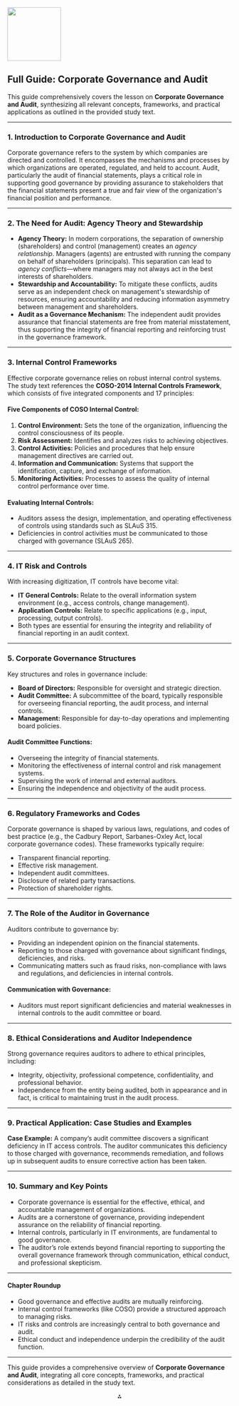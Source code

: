 <img src="https://r2cdn.perplexity.ai/pplx-full-logo-primary-dark%402x.png" class="logo" width="120"/>

## Full Guide: Corporate Governance and Audit

This guide comprehensively covers the lesson on **Corporate Governance and Audit**, synthesizing all relevant concepts, frameworks, and practical applications as outlined in the provided study text.

---

### **1. Introduction to Corporate Governance and Audit**

Corporate governance refers to the system by which companies are directed and controlled. It encompasses the mechanisms and processes by which organizations are operated, regulated, and held to account. Audit, particularly the audit of financial statements, plays a critical role in supporting good governance by providing assurance to stakeholders that the financial statements present a true and fair view of the organization's financial position and performance.

---

### **2. The Need for Audit: Agency Theory and Stewardship**

- **Agency Theory:** In modern corporations, the separation of ownership (shareholders) and control (management) creates an *agency relationship*. Managers (agents) are entrusted with running the company on behalf of shareholders (principals). This separation can lead to *agency conflicts*—where managers may not always act in the best interests of shareholders.
- **Stewardship and Accountability:** To mitigate these conflicts, audits serve as an independent check on management's stewardship of resources, ensuring accountability and reducing information asymmetry between management and shareholders.
- **Audit as a Governance Mechanism:** The independent audit provides assurance that financial statements are free from material misstatement, thus supporting the integrity of financial reporting and reinforcing trust in the governance framework.

---

### **3. Internal Control Frameworks**

Effective corporate governance relies on robust internal control systems. The study text references the **COSO-2014 Internal Controls Framework**, which consists of five integrated components and 17 principles:

#### **Five Components of COSO Internal Control:**

1. **Control Environment:** Sets the tone of the organization, influencing the control consciousness of its people.
2. **Risk Assessment:** Identifies and analyzes risks to achieving objectives.
3. **Control Activities:** Policies and procedures that help ensure management directives are carried out.
4. **Information and Communication:** Systems that support the identification, capture, and exchange of information.
5. **Monitoring Activities:** Processes to assess the quality of internal control performance over time.

#### **Evaluating Internal Controls:**

- Auditors assess the design, implementation, and operating effectiveness of controls using standards such as SLAuS 315.
- Deficiencies in control activities must be communicated to those charged with governance (SLAuS 265).

---

### **4. IT Risk and Controls**

With increasing digitization, IT controls have become vital:

- **IT General Controls:** Relate to the overall information system environment (e.g., access controls, change management).
- **Application Controls:** Relate to specific applications (e.g., input, processing, output controls).
- Both types are essential for ensuring the integrity and reliability of financial reporting in an audit context.

---

### **5. Corporate Governance Structures**

Key structures and roles in governance include:

- **Board of Directors:** Responsible for oversight and strategic direction.
- **Audit Committee:** A subcommittee of the board, typically responsible for overseeing financial reporting, the audit process, and internal controls.
- **Management:** Responsible for day-to-day operations and implementing board policies.


#### **Audit Committee Functions:**

- Overseeing the integrity of financial statements.
- Monitoring the effectiveness of internal control and risk management systems.
- Supervising the work of internal and external auditors.
- Ensuring the independence and objectivity of the audit process.

---

### **6. Regulatory Frameworks and Codes**

Corporate governance is shaped by various laws, regulations, and codes of best practice (e.g., the Cadbury Report, Sarbanes-Oxley Act, local corporate governance codes). These frameworks typically require:

- Transparent financial reporting.
- Effective risk management.
- Independent audit committees.
- Disclosure of related party transactions.
- Protection of shareholder rights.

---

### **7. The Role of the Auditor in Governance**

Auditors contribute to governance by:

- Providing an independent opinion on the financial statements.
- Reporting to those charged with governance about significant findings, deficiencies, and risks.
- Communicating matters such as fraud risks, non-compliance with laws and regulations, and deficiencies in internal controls.


#### **Communication with Governance:**

- Auditors must report significant deficiencies and material weaknesses in internal controls to the audit committee or board.

---

### **8. Ethical Considerations and Auditor Independence**

Strong governance requires auditors to adhere to ethical principles, including:

- Integrity, objectivity, professional competence, confidentiality, and professional behavior.
- Independence from the entity being audited, both in appearance and in fact, is critical to maintaining trust in the audit process.

---

### **9. Practical Application: Case Studies and Examples**

**Case Example:**
A company’s audit committee discovers a significant deficiency in IT access controls. The auditor communicates this deficiency to those charged with governance, recommends remediation, and follows up in subsequent audits to ensure corrective action has been taken.

---

### **10. Summary and Key Points**

- Corporate governance is essential for the effective, ethical, and accountable management of organizations.
- Audits are a cornerstone of governance, providing independent assurance on the reliability of financial reporting.
- Internal controls, particularly in IT environments, are fundamental to good governance.
- The auditor’s role extends beyond financial reporting to supporting the overall governance framework through communication, ethical conduct, and professional skepticism.

---

#### **Chapter Roundup**

- Good governance and effective audits are mutually reinforcing.
- Internal control frameworks (like COSO) provide a structured approach to managing risks.
- IT risks and controls are increasingly central to both governance and audit.
- Ethical conduct and independence underpin the credibility of the audit function.

---

This guide provides a comprehensive overview of **Corporate Governance and Audit**, integrating all core concepts, frameworks, and practical considerations as detailed in the study text.

<div style="text-align: center">⁂</div>

[^1]: audit-book-2.txt

[^2]: audit-book-1.txt

